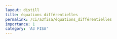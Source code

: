 ```yaml
---
layout: distill
title: équations différentielles
permalink: /ci/a3fisa/équations_différentielles
importance: 1
category: 'A3 FISA'
---
```


